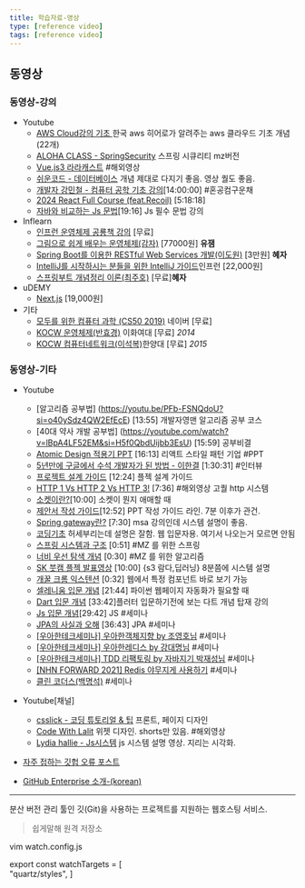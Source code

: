 ```yaml
---
title: 학습자료-영상
type: [reference video]
tags: [reference video]
---
```


## 동영상
### 동영상-강의
- Youtube
  - [AWS Cloud강의 기초 ](https://www.youtube.com/playlist?list=PLSJb8dsKrZ95lSnVnTUxo5wBDvY3cjgWw)  한국 aws 히어로가 알려주는 aws 클라우드 기초 개념 (22개)
  - [ALOHA CLASS - SpringSecurity](https://youtube.com/playlist?list=PL4C2AmBC9jObUjIMC6S9TPjivp3zsorEy&si=hR2T_xICbaOj8Qw7) 스프링 시큐리티 mz버전
  - [Vue.js3 라라캐스트](https://laracasts.com/series/learn-vue-3-step-by-step/episodes/1) #해외영상
  - [쉬운코드 - 데이터베이스](https://youtube.com/playlist?list=PLcXyemr8ZeoREWGhhZi5FZs6cvymjIBVe&si=hYw6CrCRBgB-aL_L) 개념 제대로 다지기 좋음. 영상 퀄도 좋음.
  - [개발자 강민철 - 컴퓨터 공학 기초 강의](https://www.youtube.com/playlist?list=PLYH7OjNUOWLUz15j4Q9M6INxK5J3-59GC)[14:00:00] #혼공컴구운채
  - [2024 React Full Course (feat.Recoil)](https://www.youtube.com/watch?v=Yv5tSNr4h2c) [5:18:18]
  - [자바와 비교하는 Js 문법](https://youtu.be/t5GG7V4DdXs?si=O6_qRTZrKPcgbQMs)[19:16] Js 필수 문법 강의
- Inflearn
  - [인프런 운영체제 공룡책 강의](https://www.inflearn.com/course/%EC%9A%B4%EC%98%81%EC%B2%B4%EC%A0%9C-%EA%B3%B5%EB%A3%A1%EC%B1%85-%EC%A0%84%EA%B3%B5%EA%B0%95%EC%9D%98?srsltid=AfmBOoqsLvPdSM0AJGRbRYiuqeHnMDfcUx5FMjKrt6rpsOOf8vgkLFPr) [무료]
  - [그림으로 쉽게 배우는 운영체제(감자)](https://www.inflearn.com/course/%EB%B9%84%EC%A0%84%EA%B3%B5%EC%9E%90-%EC%9A%B4%EC%98%81%EC%B2%B4%EC%A0%9C#curriculum) [77000원] **유잼**
  - [Spring Boot를 이용한 RESTful Web Services 개발(이도원)](https://www.inflearn.com/course/spring-boot-restful-web-services#curriculum) [3만원] **혜자**
  - [IntelliJ를 시작하시는 분들을 위한 IntelliJ 가이드](https://www.inflearn.com/course/intellij-guide)인프런 [22,000원]
  - [스프링부트 개념정리 이론(최주호)](https://www.inflearn.com/course/%EC%8A%A4%ED%94%84%EB%A7%81%EB%B6%80%ED%8A%B8-%EA%B0%9C%EB%85%90%EC%A0%95%EB%A6%AC#curriculum) [무료]**혜자**
- uDEMY
  - [Next.js](https://www.udemy.com/course/nextjs-react-incl-two-paths/?couponCode=24T6MT102824) [19,000원]
- 기타
  - [모두를 위한 컴퓨터 과학 (CS50 2019)](www.boostcourse.org/cs112) 네이버 [무료]
  - [KOCW 운영체제(반효경)](http://www.kocw.or.kr/home/cview.do?mty=p&kemId=1046323) 이화여대 [무료] *2014*
  - [KOCW 컴퓨터네트워크(이석복)](http://www.kocw.or.kr/home/cview.do?cid=6166c077e545b736)한양대 [무료] *2015*

### 동영상-기타
- Youtube
  - [알고리즘 공부법] (https://youtu.be/PFb-FSNQdoU?si=o40ySdz4QW2EfEcE) [13:55] 개발자영맨 알고리즘 공부 코스
  - [40대 약사 개발 공부법] (https://youtube.com/watch?v=lBpA4LF52EM&si=H5f0QbdUijbb3EsU) [15:59] 공부비결
  - [Atomic Design 적용기 PPT](https://youtu.be/33yj-Q5v8mQ?si=qkgeUaUHSlho0zjE) [16:13] 리액트 스타일 패턴 기업 #PPT
  - [5년만에 구글에서 수석 개발자가 된 방법 - 이한결](https://youtu.be/CQj797uQw1U?si=DC4GAxkoSIrRXxIn) [1:30:31] #인터뷰
  - [프로젝트 설계 가이드](https://youtu.be/Ju86QChEasc?si=1q_na01IbVqicIrW) [12:24] 플젝 설계 가이드
  - [HTTP 1 Vs HTTP 2 Vs HTTP 3!](https://www.youtube.com/watch?v=UMwQjFzTQXw&list=PLX2uMKRp6uk8KQhodgI4lsmNu7Gbl_4lq) [7:36] #해외영상 고퀄 http 시스템
  - [소켓이란?](https://youtu.be/4-6_o9FfQe0?si=mTKlXmegF-iX0CJa)[10:00] 소켓이 뭔지 애매할 때
  - [제안서 작성 가이드](https://youtu.be/NkfIX_uwnrA?si=P0FpJcgvPLgK-KYu)[12:52] PPT 작성 가이드 라인. 7분 이후가 관건.
  - [Spring gateway란?](https://youtu.be/wlMluoYi-3c?si=HNWp3EXpXExokEEc) [7:30] msa 강의인데 시스템 설명이 좋음.
  - [코딩기초](https://youtu.be/3Cd6sKe7g5U?si=TCrPK1tTfo-W_j8R) 허세부리는데 설명은 잘함. 웹 입문자용. 여기서 나오는거 모르면 안됨
  - [스프링 시스템과 구조](https://youtu.be/4XERLaMcvlY?si=yuf2-R26C-tULX4Y) [0:51] #MZ 를 위한 스프링
  - [너비 우선 탐색 개념](https://youtu.be/qNfLJfLnhvE?si=HuYGK-fi6U6ZsInv) [0:30] #MZ 를 위한 알고리즘
  - [SK 붓캠 플젝 발표영상](https://www.youtube.com/watch?v=OU21Pj_GFso&list=LL&index=17) [10:00]  {s3 람다,딥러닝} 8분쯤에 시스템 설명
  - [개꿀 크롬 익스텐션](https://youtu.be/rkC0E9L9hFg?si=oiCK9Fgn9LVW2C3B) [0:32] 웹에서 특정 컴포넌트 바로 보기 가능
  - [셀레니움 입문 개념](https://youtu.be/lgK0V4x2y2s?si=cfpj58sikE6goaMh) [21:44] 파이썬 웹페이지 자동화가 필요할 때
  - [Dart 입문 개념](https://youtu.be/2g8DsOSreqk?si=V9SSIA1zhLBlxYoU) [33:42]플러터 입문하기전에 보는 다트 개념 탑재 강의
  - [Js 입문 개념](https://youtu.be/HoqMPUkzMSA?si=dEHN5Y3EVM9z7FXg)[29:42] JS #세미나
  - [JPA의 사실과 오해](https://youtu.be/rYj8PLIE6-k?si=YXuqi40fd9Zy5GOh) [36:43] JPA #세미나
  - [[우아한테크세미나] 우아한객체지향 by 조영호님](https://www.youtube.com/watch?v=dJ5C4qRqAgA&ab_channel=%EC%9A%B0%EC%95%84%ED%95%9CTech) #세미나
  - [[우아한테크세미나] 우아한레디스 by 강대명님](https://www.youtube.com/watch?v=mPB2CZiAkKM&ab_channel=%EC%9A%B0%EC%95%84%ED%95%9CTech) #세미나
  - [[우아한테크세미나] TDD 리팩토링 by 자바지기 박재성님](https://www.youtube.com/watch?v=bIeqAlmNRrA&ab_channel=%EC%9A%B0%EC%95%84%ED%95%9CTech) #세미나
  - [[NHN FORWARD 2021] Redis 야무지게 사용하기](https://youtu.be/92NizoBL4uA) #세미나
  - [클린 코더스(백명석)](https://www.youtube.com/watch?v=60lLSe1phks&list=PLeQ0NTYUDTmMM71Jn1scbEYdLFHz5ZqFA&ab_channel=%EB%B0%B1%EB%AA%85%EC%84%9D) #세미나
- Youtube[채널]
  - [csslick - 코딩 튜토리얼 & 팁](https://www.youtube.com/@csslick9865) 프론트, 페이지 디자인
  - [Code With Lalit](https://www.youtube.com/@code_withlalit/shorts) 위젯 디자인. shorts만 있음. #해외영상
  - [Lydia hallie - Js시스템](https://youtube.com/@theavocoder?si=uAF-kqFWLgplUWsD) js 시스템 설명 영상. 지리는 시각화.




- [자주 접하는 깃헙 오류 포스트](https://ddmix.blogspot.com/2020/06/git-cheatsheet.html)
  
- [GitHub Enterprise 소개-(korean)](https://www.korgithub.com/)
---

분산 버전 관리 툴인 깃(Git)을 사용하는 프로젝트를 지원하는 웹호스팅 서비스.

> 쉽게말해 원격 저장소

vim watch.config.js


export const watchTargets = [                                                                                                                                                       
"quartz/styles",
]

